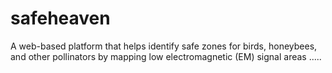 # safeheaven
A web-based platform that helps identify safe zones for birds, honeybees, and other pollinators by mapping low electromagnetic (EM) signal areas
.....
